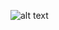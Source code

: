 ![alt text](http://www.plantuml.com/plantuml/png/XP6nIiDG58Rt-nG7kkXG8NLpaEBi8BYwXFHIWsc4t9j1HBXMtCInez0tAD92JKpo2lzv8y-X189B0vTm-4w-_oTtwdnS-7AHaHnZuiG_5eGrAdv3pH_eU8cM0yMEXD7e9iqVZ2biukDydbcwVNBUBkZPa3obiqdiB9tWYvSSiCSlDYBO4xROeE7LNOvlNc5BIl33hq9t71ITIeOQ8XfTf_DxVvMLzfzrZGxrmQY7ECZmBaqRjAXwmMGWE5whrGwYw4W7wLU9gz4zUTVyITfGFkYmqpZTvT17dG-ZZ8RfNwBnM67KXqTqTdaeTa5fdcJbpFPeeaX50sHUZ9dQV2ONyWS0)
